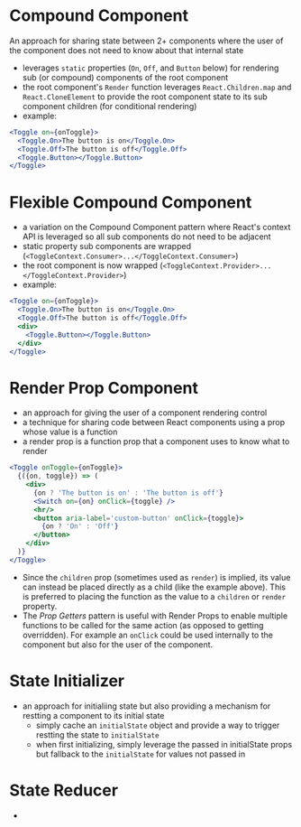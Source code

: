 # Compound Component

An approach for sharing state between 2+ components where the user of the component does not need to know about that internal state

- leverages `static` properties (`On`, `Off`, and `Button` below) for rendering sub (or compound) components of the root component
- the root component's `Render` function leverages `React.Children.map` and `React.CloneElement` to provide the root component state to its sub component children (for conditional rendering)
- example:
```jsx
<Toggle on={onToggle}>
  <Toggle.On>The button is on</Toggle.On>
  <Toggle.Off>The button is off</Toggle.Off>
  <Toggle.Button></Toggle.Button>
</Toggle>
```

# Flexible Compound Component

- a variation on the Compound Component pattern where React's context API is leveraged so all sub components do not need to be adjacent
- static property sub components are wrapped (`<ToggleContext.Consumer>...</ToggleContext.Consumer>`)
- the root component is now wrapped (`<ToggleContext.Provider>...</ToggleContext.Provider>`)
- example:
```jsx
<Toggle on={onToggle}>
  <Toggle.On>The button is on</Toggle.On>
  <Toggle.Off>The button is off</Toggle.Off>
  <div>
    <Toggle.Button></Toggle.Button>
  </div>
</Toggle>
```

# Render Prop Component

- an approach for giving the user of a component rendering control
- a technique for sharing code between React components using a prop whose value is a function
- a render prop is a function prop that a component uses to know what to render

```jsx
<Toggle onToggle={onToggle}>
  {({on, toggle}) => (
    <div>
      {on ? 'The button is on' : 'The button is off'}
      <Switch on={on} onClick={toggle} />
      <hr/>
      <button aria-label='custom-button' onClick={toggle}>
        {on ? 'On' : 'Off'}
      </button>
    </div>
  )}
</Toggle>
```

- Since the `children` prop (sometimes used as `render`) is implied, its value can instead be placed directly as a child (like the example above). This is preferred to placing the function as the value to a `children` or `render` property.
- The *Prop Getters* pattern is useful with Render Props to enable multiple functions to be called for the same action (as opposed to getting overridden). For example an `onClick` could be used internally to the component but also for the user of the component.

# State Initializer

- an approach for initialiing state but also providing a mechanism for restting a component to its initial state
  - simply cache an `initialState` object and provide a way to trigger restting the state to `initialState`
  - when first initializing, simply leverage the passed in initialState props but fallback to the `initialState` for values not passed in
  
# State Reducer

- 
